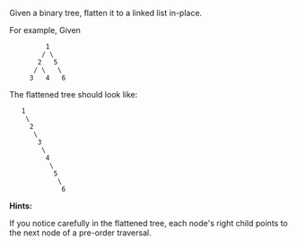 Given a binary tree, flatten it to a linked list in-place.

For example,
Given

```
         1
        / \
       2   5
      / \   \
     3   4   6
``` 

The flattened tree should look like:

```
   1
    \
     2
      \
       3
        \
         4
          \
           5
            \
             6
```

**Hints:**

If you notice carefully in the flattened tree, each node's right child points to the next node of a pre-order traversal.
